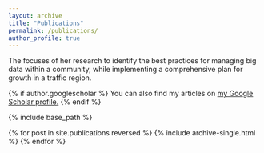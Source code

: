 ```yaml
---
layout: archive
title: "Publications"
permalink: /publications/
author_profile: true
---
```


The focuses of her research to identify the best practices for managing big data within a community, while implementing a comprehensive plan for growth in a traffic region.

{% if author.googlescholar %}
  You can also find my articles on <u><a href="{{author.googlescholar}}">my Google Scholar profile</a>.</u>
{% endif %}

{% include base_path %}

{% for post in site.publications reversed %}
  {% include archive-single.html %}
{% endfor %}
